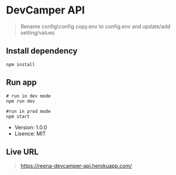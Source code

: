# DevCamper API

> Rename config\config copy.env to config.env and update/add setting/values

## Install dependency

```
npm install
```

## Run app

```
# run in dev mode
npm run dev

#run in prod mode
npm start
```

- Version: 1.0.0
- Lisence: MIT

## Live URL
> https://reena-devcamper-api.herokuapp.com/
